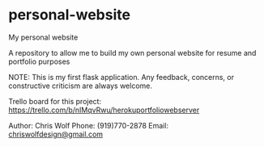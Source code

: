 # personal-website
My personal website

A repository to allow me to build my own personal website for resume and portfolio purposes

NOTE: This is my first flask application.  Any feedback, concerns, or constructive criticism are always welcome.

Trello board for this project: https://trello.com/b/nIMqvRwu/herokuportfoliowebserver

Author: Chris Wolf
Phone: (919)770-2878
Email: chriswolfdesign@gmail.com
